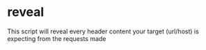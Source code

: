 # reveal
This script will reveal every header content your target (url/host) is expecting from the requests made
